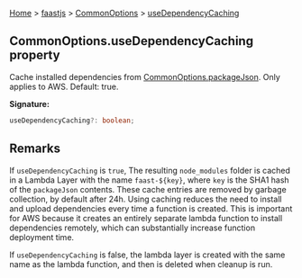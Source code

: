 [Home](./index) &gt; [faastjs](./faastjs.md) &gt; [CommonOptions](./faastjs.commonoptions.md) &gt; [useDependencyCaching](./faastjs.commonoptions.usedependencycaching.md)

## CommonOptions.useDependencyCaching property

Cache installed dependencies from [CommonOptions.packageJson](./faastjs.commonoptions.packagejson.md)<!-- -->. Only applies to AWS. Default: true.

<b>Signature:</b>

```typescript
useDependencyCaching?: boolean;
```

## Remarks

If `useDependencyCaching` is `true`<!-- -->, The resulting `node_modules` folder is cached in a Lambda Layer with the name `faast-${key}`<!-- -->, where `key` is the SHA1 hash of the `packageJson` contents. These cache entries are removed by garbage collection, by default after 24h. Using caching reduces the need to install and upload dependencies every time a function is created. This is important for AWS because it creates an entirely separate lambda function to install dependencies remotely, which can substantially increase function deployment time.

If `useDependencyCaching` is false, the lambda layer is created with the same name as the lambda function, and then is deleted when cleanup is run.

